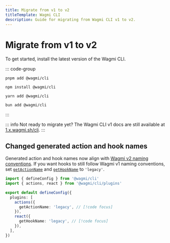 ```yaml
---
title: Migrate from v1 to v2
titleTemplate: Wagmi CLI
description: Guide for migrating from Wagmi CLI v1 to v2.
---
```


# Migrate from v1 to v2

To get started, install the latest version of the Wagmi CLI.

::: code-group
```bash-vue [pnpm]
pnpm add @wagmi/cli
```

```bash-vue [npm]
npm install @wagmi/cli
```

```bash-vue [yarn]
yarn add @wagmi/cli
```

```bash-vue [bun]
bun add @wagmi/cli
```
:::

::: info Not ready to migrate yet?
The Wagmi CLI v1 docs are still available at [1.x.wagmi.sh/cli](https://1.x.wagmi.sh/cli).
:::

## Changed generated action and hook names

Generated action and hook names now align with [Wagmi v2 naming conventions](/react/guides/migrate-from-v1-to-v2#renamed-hooks). If you want hooks to still follow Wagmi v1 naming conventions, set [`getActionName`](/cli/api/plugins/actions#getactionname) and [`getHookName`](/cli/api/plugins/react#gethookname) to `'legacy'`.

```ts
import { defineConfig } from '@wagmi/cli'
import { actions, react } from '@wagmi/cli/plugins'

export default defineConfig({
  plugins: [
    actions({
      getActionName: 'legacy', // [!code focus]
    }),
    react({
      getHookName: 'legacy', // [!code focus]
    }),
  ],
})
```
